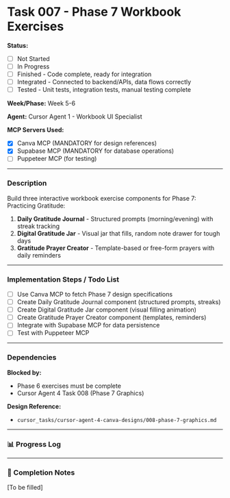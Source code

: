# Task 007 - Phase 7 Workbook Exercises

**Status:** 
- [ ] Not Started
- [ ] In Progress
- [ ] Finished - Code complete, ready for integration
- [ ] Integrated - Connected to backend/APIs, data flows correctly
- [ ] Tested - Unit tests, integration tests, manual testing complete

**Week/Phase:** Week 5-6

**Agent:** Cursor Agent 1 - Workbook UI Specialist

**MCP Servers Used:**
- [X] Canva MCP (MANDATORY for design references)
- [X] Supabase MCP (MANDATORY for database operations)
- [ ] Puppeteer MCP (for testing)

---

### Description

Build three interactive workbook exercise components for Phase 7: Practicing Gratitude:
1. **Daily Gratitude Journal** - Structured prompts (morning/evening) with streak tracking
2. **Digital Gratitude Jar** - Visual jar that fills, random note drawer for tough days
3. **Gratitude Prayer Creator** - Template-based or free-form prayers with daily reminders

---

### Implementation Steps / Todo List

- [ ] Use Canva MCP to fetch Phase 7 design specifications
- [ ] Create Daily Gratitude Journal component (structured prompts, streaks)
- [ ] Create Digital Gratitude Jar component (visual filling animation)
- [ ] Create Gratitude Prayer Creator component (templates, reminders)
- [ ] Integrate with Supabase MCP for data persistence
- [ ] Test with Puppeteer MCP

---

### Dependencies

**Blocked by:**
- Phase 6 exercises must be complete
- Cursor Agent 4 Task 008 (Phase 7 Graphics)

**Design Reference:**
- `cursor_tasks/cursor-agent-4-canva-designs/008-phase-7-graphics.md`

---

### 📊 Progress Log

---

### 🏁 Completion Notes

[To be filled]

